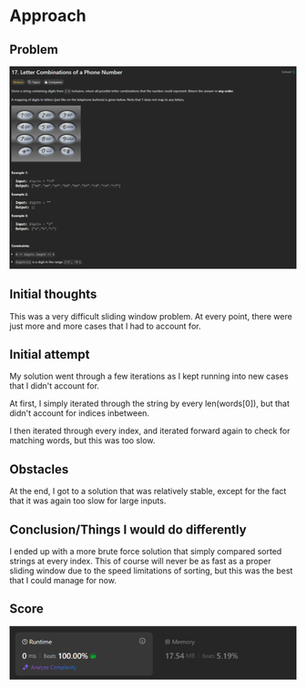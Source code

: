 # Approach

## Problem

![Problem 030](problem_image.png)

## Initial thoughts

This was a very difficult sliding window problem. At every point, there were just more and more cases that I had to account for. 

## Initial attempt

My solution went through a few iterations as I kept running into new cases that I didn't account for.

At first, I simply iterated through the string by every len(words[0]), but that didn't account for indices inbetween.

I then iterated through every index, and iterated forward again to check for matching words, but this was too slow.

## Obstacles

At the end, I got to a solution that was relatively stable, except for the fact that it was again too slow for large inputs.

## Conclusion/Things I would do differently

I ended up with a more brute force solution that simply compared sorted strings at every index. This of course will never be as fast as a proper sliding window due to the speed limitations of sorting, but this was the best that I could manage for now. 

## Score

![LeetCode Score](score_image.png)